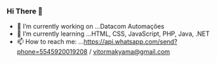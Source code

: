 ### Hi There 👋

- 🔭 I’m currently working on ...Datacom Automações 
- 🌱 I’m currently learning ...HTML, CSS, JavaScript, PHP, Java, .NET
- 📫 How to reach me: ...https://api.whatsapp.com/send?phone=5545920019208 / vitormakyama@gmail.com
